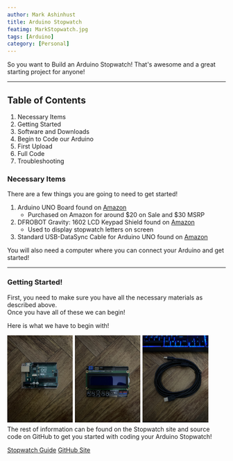 ```yaml
---
author: Mark Ashinhust  
title: Arduino Stopwatch
featimg: MarkStopwatch.jpg
tags: [Arduino]
category: [Personal]
---
```


So you want to Build an Arduino Stopwatch! That's awesome and a great starting project for anyone!  

---

## Table of Contents
1. Necessary Items  
2. Getting Started  
3. Software and Downloads
4. Begin to Code our Arduino
5. First Upload
6. Full Code
7. Troubleshooting


### Necessary Items
There are a few things you are going to need to get started!  
1. Arduino UNO Board found on [Amazon](https://www.amazon.com/gp/product/B008GRTSV6/ref=ppx_yo_dt_b_asin_title_o04_s00?ie=UTF8&psc=1)  
    - Purchased on Amazon for around $20 on Sale and $30 MSRP  
2. DFROBOT Gravity: 1602 LCD Keypad Shield found on [Amazon](https://www.amazon.com/gp/product/B006D903KE/ref=ppx_yo_dt_b_asin_title_o04_s00?ie=UTF8&psc=1)  
    - Used to display stopwatch letters on screen  
3. Standard USB-DataSync Cable for Arduino UNO found on [Amazon](https://www.amazon.com/gp/product/B08RCJXY1Z/ref=ppx_yo_dt_b_asin_title_o05_s00?ie=UTF8&psc=1)  

You will also need a computer where you can connect your Arduino and get started!  

---

### Getting Started!

First, you need to make sure you have all the necessary materials as described above.  
Once you have all of these we can begin!  

Here is what we have to begin with!  

<img src="/media/compressed/arduino/UNOBoard.jpg" style="float: left; width: 30%; margin-right: 1%; margin-bottom: 0.5em;" width="200">
<img src="/media/compressed/arduino/LCDDisp.jpg" style="float: left; width: 30%; margin-right: 1%; margin-bottom: 0.5em;" width="200">
<img src="/media/compressed/arduino/USBCable.jpg" style="float: left; width: 30%; margin-right: 1%; margin-bottom: 0.5em;" width="200">
<p style="clear: both;">

The rest of information can be found on the Stopwatch site and source code on GitHub to get you started with coding your Arduino Stopwatch!  

[Stopwatch Guide]()
[GitHub Site](https://github.com/Markay12/ArduinoStopwatch/tree/main)